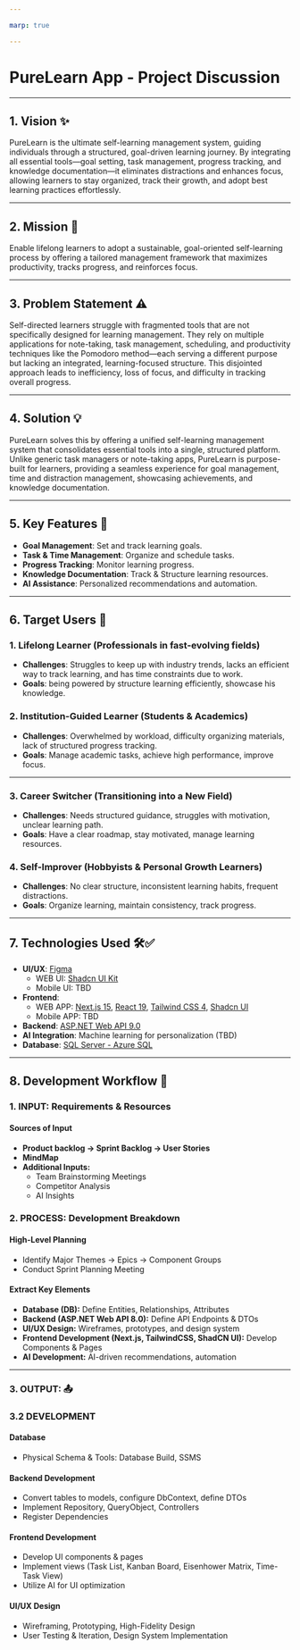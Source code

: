 ```yaml
---

marp: true

---
```


# PureLearn App - Project Discussion

---

## 1. Vision ✨

PureLearn is the ultimate self-learning management system, guiding individuals through a structured, goal-driven learning journey. By integrating all essential tools—goal setting, task management, progress tracking, and knowledge documentation—it eliminates distractions and enhances focus, allowing learners to stay organized, track their growth, and adopt best learning practices effortlessly.

---

## 2. Mission 🎯

Enable lifelong learners to adopt a sustainable, goal-oriented self-learning process by offering a tailored management framework that maximizes productivity, tracks progress, and reinforces focus.

---

## 3. Problem Statement ⚠️

Self-directed learners struggle with fragmented tools that are not specifically designed for learning management. They rely on multiple applications for note-taking, task management, scheduling, and productivity techniques like the Pomodoro method—each serving a different purpose but lacking an integrated, learning-focused structure. This disjointed approach leads to inefficiency, loss of focus, and difficulty in tracking overall progress.

---

## 4. Solution 💡

PureLearn solves this by offering a unified self-learning management system that consolidates essential tools into a single, structured platform. Unlike generic task managers or note-taking apps, PureLearn is purpose-built for learners, providing a seamless experience for goal management, time and distraction management, showcasing achievements, and knowledge documentation.

---

## 5. Key Features 🚀

- **Goal Management**: Set and track learning goals.
- **Task & Time Management**: Organize and schedule tasks.
- **Progress Tracking**: Monitor learning progress.
- **Knowledge Documentation**: Track & Structure learning resources.
- **AI Assistance**: Personalized recommendations and automation.

---

## 6. Target Users 🎯

### 1. Lifelong Learner (Professionals in fast-evolving fields)

- **Challenges**: Struggles to keep up with industry trends, lacks an efficient way to track learning, and has time constraints due to work.
- **Goals**: being powered by structure learning efficiently, showcase his knowledge.

### 2. Institution-Guided Learner (Students & Academics)

- **Challenges**: Overwhelmed by workload, difficulty organizing materials, lack of structured progress tracking.
- **Goals**: Manage academic tasks, achieve high performance, improve focus.

---

### 3. Career Switcher (Transitioning into a New Field)

- **Challenges**: Needs structured guidance, struggles with motivation, unclear learning path.
- **Goals**: Have a clear roadmap, stay motivated, manage learning resources.

### 4. Self-Improver (Hobbyists & Personal Growth Learners)

- **Challenges**: No clear structure, inconsistent learning habits, frequent distractions.
- **Goals**: Organize learning, maintain consistency, track progress.

---

## 7. Technologies Used 🛠️✅

- **UI/UX**: [Figma](https://www.figma.com/) 
  - WEB UI: [Shadcn UI Kit](https://www.figma.com/community/file/1457773631329746187/shadcn-ui-2025-kit)
  - Mobile UI: TBD
- **Frontend**:
  - WEB APP: [Next.js 15](https://nextjs.org/), [React 19](https://react.dev/), [Tailwind CSS 4](https://tailwindcss.com/), [Shadcn UI](https://ui.shadcn.com/)
  - Mobile APP: TBD 
- **Backend**: [ASP.NET Web API 9.0](https://dotnet.microsoft.com/en-us/)
- **AI Integration**: Machine learning for personalization (TBD)
- **Database**: [SQL Server - Azure SQL](https://azure.microsoft.com/en-us/products/azure-sql-database/)

---

## 8. Development Workflow 🔄

### **1. INPUT: Requirements & Resources**

#### **Sources of Input**

- **Product backlog → Sprint Backlog → User Stories**
- **MindMap**
- **Additional Inputs:**
  - Team Brainstorming Meetings
  - Competitor Analysis
  - AI Insights

### **2. PROCESS: Development Breakdown**

#### **High-Level Planning**

- Identify Major Themes → Epics → Component Groups
- Conduct Sprint Planning Meeting

#### **Extract Key Elements**

- **Database (DB):** Define Entities, Relationships, Attributes
- **Backend (ASP.NET Web API 8.0):** Define API Endpoints & DTOs
- **UI/UX Design:** Wireframes, prototypes, and design system
- **Frontend Development (Next.js, TailwindCSS, ShadCN UI):** Develop Components & Pages
- **AI Development:** AI-driven recommendations, automation

---

### **3. OUTPUT:** 📤


### **3.2 DEVELOPMENT**

#### **Database**

- Physical Schema & Tools: Database Build, SSMS

#### **Backend Development**

- Convert tables to models, configure DbContext, define DTOs
- Implement Repository, QueryObject, Controllers
- Register Dependencies

#### **Frontend Development**

- Develop UI components & pages
- Implement views (Task List, Kanban Board, Eisenhower Matrix, Time-Task View)
- Utilize AI for UI optimization

#### **UI/UX Design**

- Wireframing, Prototyping, High-Fidelity Design
- User Testing & Iteration, Design System Implementation



